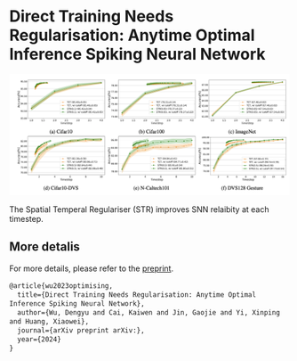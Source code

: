 # Direct Training Needs Regularisation: Anytime Optimal Inference Spiking Neural Network


<p align="center">
<img src="./docs/results.png" width="800">
</p>

The Spatial Temperal Regulariser (STR) improves SNN relaibity at each timestep. 

## More detalis
For more details, please refer to the <a href="https://arxiv.org/abs/2301.09522">preprint</a>.

```
@article{wu2023optimising,
  title={Direct Training Needs Regularisation: Anytime Optimal Inference Spiking Neural Network},
  author={Wu, Dengyu and Cai, Kaiwen and Jin, Gaojie and Yi, Xinping and Huang, Xiaowei},
  journal={arXiv preprint arXiv:},
  year={2024}
}
```

